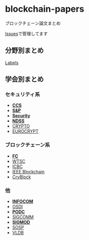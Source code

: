 # blockchain-papers

ブロックチェーン論文まとめ

[Issues](https://github.com/minaminao/blockchain-papers/issues?q=is%3Aissue+is%3Aopen+sort%3Aupdated-desc)で管理してます

## 分野別まとめ
[Labels](https://github.com/minaminao/blockchain-papers/labels)

## 学会別まとめ

### セキュリティ系
- **[CCS](https://github.com/minaminao/blockchain-papers/projects/1)**
- **[S&P](https://github.com/minaminao/blockchain-papers/projects/2)**
- **[Security](https://github.com/minaminao/blockchain-papers/projects/4)**
- **[NDSS](https://github.com/minaminao/blockchain-papers/projects/3)**
- [CRYPTO](https://github.com/minaminao/blockchain-papers/issues?q=is%3Aissue+is%3Aopen+sort%3Aupdated-desc+CRYPTO)
- [EUROCRYPT](https://github.com/minaminao/blockchain-papers/issues?q=is%3Aissue+is%3Aopen+sort%3Aupdated-desc+EUROCRYPT)

### ブロックチェーン系
- **[FC](https://github.com/minaminao/blockchain-papers/projects/5)**
- [WTSC](https://github.com/minaminao/blockchain-papers/issues?q=is%3Aissue+is%3Aopen+sort%3Aupdated-desc+WTSC)
- [ICBC](https://github.com/minaminao/blockchain-papers/issues?q=is%3Aissue+is%3Aopen+sort%3Aupdated-desc+ICBC)
- [IEEE Blockchain](https://github.com/minaminao/blockchain-papers/issues?q=is%3Aissue+is%3Aopen+sort%3Aupdated-desc+IEEE+Blockchain)
- [CryBlock](https://github.com/minaminao/blockchain-papers/issues?q=is%3Aissue+is%3Aopen+sort%3Aupdated-desc+CryBlock)

### 他
- **[INFOCOM](https://github.com/minaminao/blockchain-papers/projects/7)**
- [OSDI](https://github.com/minaminao/blockchain-papers/issues?q=is%3Aissue+is%3Aopen+sort%3Aupdated-desc+OSDI)
- **[PODC](https://github.com/minaminao/blockchain-papers/projects/8)**
- [SIGCOMM](https://github.com/minaminao/blockchain-papers/issues?q=is%3Aissue+is%3Aopen+sort%3Aupdated-desc+SIGCOMM)
- **[SIGMOD](https://github.com/minaminao/blockchain-papers/projects/6)**
- [SOSP](https://github.com/minaminao/blockchain-papers/issues?q=is%3Aissue+is%3Aopen+sort%3Aupdated-desc+SOSP)
- [VLDB](https://github.com/minaminao/blockchain-papers/issues?q=is%3Aissue+is%3Aopen+sort%3Aupdated-desc+VLDB)
